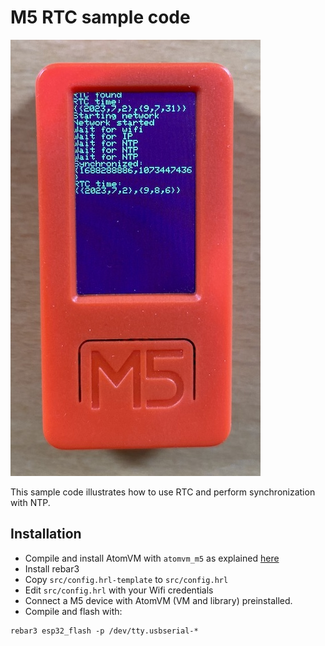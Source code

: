 M5 RTC sample code
==================

![Sample code running on M5 Stick C Plus](./rtc.jpg)

This sample code illustrates how to use RTC and perform synchronization with NTP.

Installation
------------

- Compile and install AtomVM with `atomvm_m5` as explained [here](../../../README.md)
- Install rebar3
- Copy `src/config.hrl-template` to `src/config.hrl`
- Edit `src/config.hrl` with your Wifi credentials
- Connect a M5 device with AtomVM (VM and library) preinstalled.
- Compile and flash with:

```
rebar3 esp32_flash -p /dev/tty.usbserial-*
```
